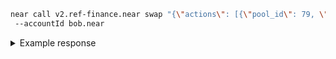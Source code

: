 ```bash
near call v2.ref-finance.near swap "{\"actions\": [{\"pool_id\": 79, \"token_in\": \"token.v2.ref-finance.near\", \"amount_in\": \"100000000000000000\", \"token_out\": \"wrap.near\", \"min_amount_out\": \"1\"}]}" --gas 300000000000000 --depositYocto 1
 --accountId bob.near
```

<details>
<summary>Example response</summary>
<p>

```bash
'5019606679394603179450'
```

</p>

</details>
